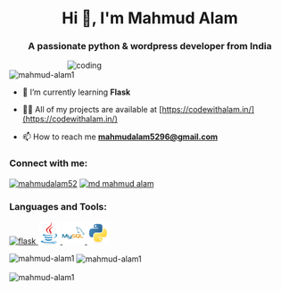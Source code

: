 
<h1 align="center">Hi 👋, I'm Mahmud Alam</h1>
<h3 align="center">A passionate python & wordpress developer from India</h3>
<img align="right" alt="coding" width="400" src="https://user-images.githubusercontent.com/55389276/140866485-8fb1c876-9a8f-4d6a-98dc-08c4981eaf70.gif">
<p align="left"> <img src="https://komarev.com/ghpvc/?username=mahmud-alam1&label=Profile%20views&color=0e75b6&style=flat" alt="mahmud-alam1" /> </p>

- 🌱 I’m currently learning **Flask**

- 👨‍💻 All of my projects are available at [https://codewithalam.in/](https://codewithalam.in/)

- 📫 How to reach me **mahmudalam5296@gmail.com**

<h3 align="left">Connect with me:</h3>
<p align="left">
<a href="https://linkedin.com/in/mahmudalam52" target="blank"><img align="center" src="https://raw.githubusercontent.com/rahuldkjain/github-profile-readme-generator/master/src/images/icons/Social/linked-in-alt.svg" alt="mahmudalam52" height="30" width="40" /></a>
<a href="https://fb.com/md mahmud alam" target="blank"><img align="center" src="https://raw.githubusercontent.com/rahuldkjain/github-profile-readme-generator/master/src/images/icons/Social/facebook.svg" alt="md mahmud alam" height="30" width="40" /></a>
</p>

<h3 align="left">Languages and Tools:</h3>
<p align="left"> <a href="https://flask.palletsprojects.com/" target="_blank" rel="noreferrer"> <img src="https://www.vectorlogo.zone/logos/pocoo_flask/pocoo_flask-icon.svg" alt="flask" width="40" height="40"/> </a> <a href="https://www.java.com" target="_blank" rel="noreferrer"> <img src="https://raw.githubusercontent.com/devicons/devicon/master/icons/java/java-original.svg" alt="java" width="40" height="40"/> </a> <a href="https://www.mysql.com/" target="_blank" rel="noreferrer"> <img src="https://raw.githubusercontent.com/devicons/devicon/master/icons/mysql/mysql-original-wordmark.svg" alt="mysql" width="40" height="40"/> </a> <a href="https://www.python.org" target="_blank" rel="noreferrer"> <img src="https://raw.githubusercontent.com/devicons/devicon/master/icons/python/python-original.svg" alt="python" width="40" height="40"/> </a> </p>

<p><img align="left" src="https://github-readme-stats.vercel.app/api/top-langs?username=mahmud-alam1&show_icons=true&locale=en&layout=compact" alt="mahmud-alam1" /></p>

<p>&nbsp;<img align="center" src="https://github-readme-stats.vercel.app/api?username=mahmud-alam1&show_icons=true&locale=en" alt="mahmud-alam1" /></p>

<p><img align="center" src="https://github-readme-streak-stats.herokuapp.com/?user=mahmud-alam1&" alt="mahmud-alam1" /></p>
